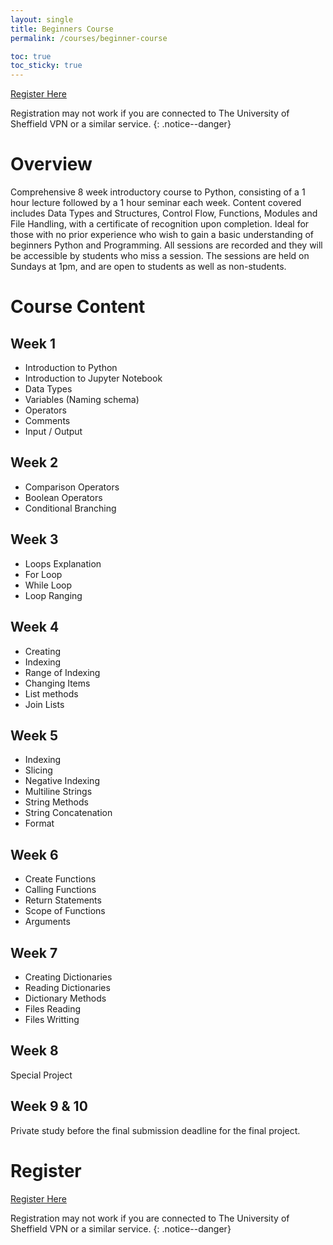 ```yaml
---
layout: single
title: Beginners Course
permalink: /courses/beginner-course

toc: true
toc_sticky: true
---
```


<a href="https://www.powr.io/form-builder/i/27626710#page" class="btn btn--info">Register Here</a>

Registration may not work if you are connected to The University of Sheffield VPN or a similar service.
{: .notice--danger}

# Overview

Comprehensive 8 week introductory course to Python, consisting of a 1 hour lecture followed by a 1 hour seminar each week. Content covered includes Data Types and Structures, Control Flow, Functions, Modules and File Handling, with a certificate of recognition upon completion. Ideal for those with no prior experience who wish to gain a basic understanding of beginners Python and Programming. All sessions are recorded and they will be accessible by students who miss a session. The sessions are held on Sundays at 1pm, and are open to students as well as non-students.

# Course Content

## Week 1
- Introduction to Python
- Introduction to Jupyter Notebook
- Data Types
- Variables (Naming schema)
- Operators
- Comments
- Input / Output

## Week 2
- Comparison Operators
- Boolean Operators
- Conditional Branching

## Week 3
- Loops Explanation
- For Loop
- While Loop
- Loop Ranging

## Week 4
- Creating
- Indexing
- Range of Indexing
- Changing Items
- List methods
- Join Lists

## Week 5
- Indexing
- Slicing
- Negative Indexing
- Multiline Strings
- String Methods
- String Concatenation
- Format

## Week 6
- Create Functions
- Calling Functions
- Return Statements
- Scope of Functions
- Arguments

## Week 7
- Creating Dictionaries
- Reading Dictionaries
- Dictionary Methods
- Files Reading
- Files Writting

## Week 8
Special Project

## Week 9 & 10
Private study before the final submission deadline for the final project.

# Register

<a href="https://www.powr.io/form-builder/i/27626710#page" class="btn btn--info">Register Here</a>

Registration may not work if you are connected to The University of Sheffield VPN or a similar service.
{: .notice--danger}
